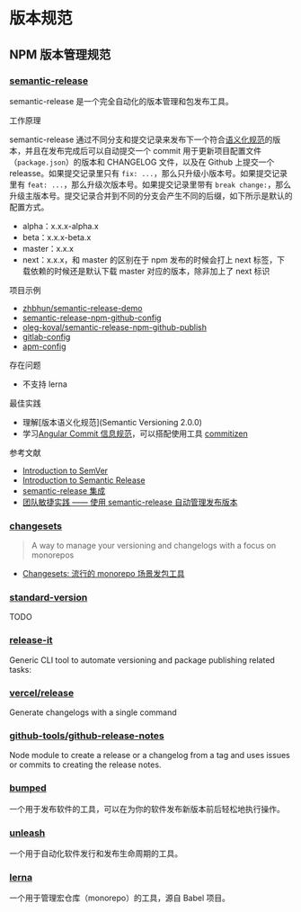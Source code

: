 # 版本规范

## NPM 版本管理规范

### [semantic-release](https://github.com/semantic-release/semantic-release)

semantic-release 是一个完全自动化的版本管理和包发布工具。

工作原理

semantic-release 通过不同分支和提交记录来发布下一个符合[语义化规范](http://semver.org/)的版本，并且在发布完成后可以自动提交一个 commit 用于更新项目配置文件（`package.json`）的版本和 CHANGELOG 文件，以及在 Github 上提交一个 releasse。如果提交记录里只有 `fix: ...`，那么只升级小版本号。如果提交记录里有 `feat: ...`，那么升级次版本号。如果提交记录里带有 `break change:`，那么升级主版本号。提交记录合并到不同的分支会产生不同的后缀，如下所示是默认的配置方式。

- alpha：x.x.x-alpha.x
- beta：x.x.x-beta.x
- master：x.x.x
- next：x.x.x，和 master 的区别在于 npm 发布的时候会打上 next 标签，下载依赖的时候还是默认下载 master 对应的版本，除非加上了 next 标识

项目示例

- [zhbhun/semantic-release-demo](https://github.com/zhbhun/semantic-release-demo)
- [semantic-release-npm-github-config](https://github.com/jedmao/semantic-release-npm-github-config)
- [oleg-koval/semantic-release-npm-github-publish](https://github.com/oleg-koval/semantic-release-npm-github-publish)
- [gitlab-config](https://github.com/semantic-release/gitlab-config)
- [apm-config](https://github.com/semantic-release/apm-config)

存在问题

- 不支持 lerna

最佳实践

- 理解[版本语义化规范](Semantic Versioning 2.0.0)
- 学习[Angular Commit 信息规范](https://github.com/angular/angular.js/blob/master/DEVELOPERS.md#-git-commit-guidelines)，可以搭配使用工具 [commitizen](https://github.com/commitizen/cz-cli)

参考文献

- [Introduction to SemVer](https://blog.greenkeeper.io/introduction-to-semver-d272990c44f2)
- [Introduction to Semantic Release](https://blog.greenkeeper.io/introduction-to-semantic-release-33f73b117c8)
- [semantic-release 集成](https://zqblog.beaf.tech/semantic-release/)
- [团队敏捷实践 —— 使用 semantic-release 自动管理发布版本](https://blog.dteam.top/posts/2020-05/semantic-release.html)

### [changesets](https://github.com/changesets/changesets)

> A way to manage your versioning and changelogs with a focus on monorepos

- [Changesets: 流行的 monorepo 场景发包工具](https://zhuanlan.zhihu.com/p/427588430)


### [standard-version](https://github.com/conventional-changelog/standard-version)

TODO

### [release-it](https://github.com/release-it/release-it)

Generic CLI tool to automate versioning and package publishing related tasks:

### [vercel/release](https://github.com/vercel/release)

Generate changelogs with a single command

### [github-tools/github-release-notes](https://github.com/github-tools/github-release-notes)

Node module to create a release or a changelog from a tag and uses issues or commits to creating the release notes.

### [bumped](https://github.com/bumped/bumped)

一个用于发布软件的工具，可以在为你的软件发布新版本前后轻松地执行操作。

### [unleash](https://github.com/netflix/unleash)

一个用于自动化软件发行和发布生命周期的工具。

### [lerna](https://github.com/lerna/lerna)

一个用于管理宏仓库（monorepo）的工具，源自 Babel 项目。
